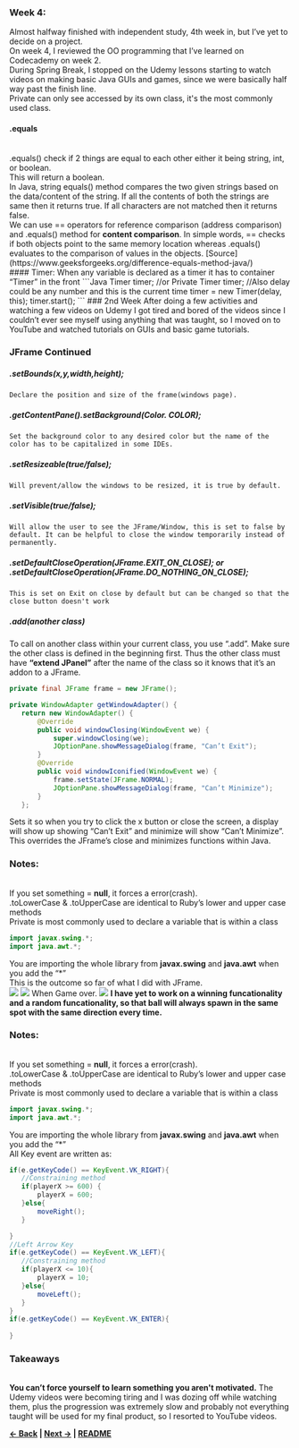 ### Week 4:
Almost halfway finished with independent study, 4th week in, but I’ve yet to decide on a project.	
On week 4, I reviewed the OO programming that I’ve learned on Codecademy on week 2.
<br>During Spring Break, I stopped on the Udemy lessons starting to watch videos on making basic Java GUIs and games, since we were basically half way past the finish line.
<br>Private can only see accessed by its own class, it's the most commonly used class.
<br>
#### .equals
<br>
.equals() check if 2 things are equal to each other either it being string, int, or boolean.
<br>This will return a boolean.<br>
In Java, string equals() method compares the two given strings based on the data/content of the string. If all the contents of both the strings are same then it returns true. If all characters are not matched then it returns false.
<br>We can use == operators for </b>reference comparison (address comparison)</b> and .equals() method for <b>content comparison</b>. In simple words, == checks if both objects point to the same memory location whereas .equals() evaluates to the comparison of values in the objects. [Source](https://www.geeksforgeeks.org/difference-equals-method-java/)
<br>
#### Timer:
When any variable is declared as a timer it has to container “Timer” in the front
```Java
Timer timer;
//or
Private Timer timer;
//Also delay could be any number and this is the current time
timer = new Timer(delay, this);
timer.start();
```
### 2nd Week
After doing a few activities and watching a few videos on Udemy I got tired and bored of the videos since I couldn’t ever see myself using anything that was taught, so I moved on to YouTube and watched tutorials on GUIs and basic game tutorials.



### JFrame Continued

##### .setBounds(x,y,width,height);
	Declare the position and size of the frame(windows page).
##### .getContentPane().setBackground(Color. COLOR); 
	Set the background color to any desired color but the name of the color has to be capitalized in some IDEs.
##### .setResizeable(true/false);
	Will prevent/allow the windows to be resized, it is true by default.
##### .setVisible(true/false);
	Will allow the user to see the JFrame/Window, this is set to false by default. It can be helpful to close the window temporarily instead of permanently.
##### .setDefaultCloseOperation(JFrame.EXIT_ON_CLOSE); or .setDefaultCloseOperation(JFrame.DO_NOTHING_ON_CLOSE);
	This is set on Exit on close by default but can be changed so that the close button doesn't work
##### .add(another class)
To call on another class within your current class, you use “.add”. Make sure the other class is defined in the beginning first. Thus the other class must have <b>“extend JPanel”</b> after the name of the class so it knows that it’s an addon to a JFrame.

```Java
private final JFrame frame = new JFrame();

private WindowAdapter getWindowAdapter() {
   return new WindowAdapter() {
       @Override
       public void windowClosing(WindowEvent we) {
           super.windowClosing(we);
           JOptionPane.showMessageDialog(frame, "Can’t Exit");
       }
       @Override
       public void windowIconified(WindowEvent we) {
           frame.setState(JFrame.NORMAL);
           JOptionPane.showMessageDialog(frame, "Can’t Minimize");
       }
   };

```
Sets it so when you try to click the x button or close the screen, a display will show up showing “Can’t Exit” and minimize will show “Can’t Minimize”.
This overrides the JFrame’s close and minimizes functions within Java.
### Notes:
<br>If you set something = **null**, it forces a error(crash).
<br>.toLowerCase & .toUpperCase are identical to Ruby’s lower and upper case methods
<br>Private is most commonly used to declare a variable that is within a class 
```Java
import javax.swing.*;
import java.awt.*;
```
You are importing the whole library from <b>javax.swing</b> and <b>java.awt</b> when you add the “*”
<br>This is the outcome so far of what I did with JFrame.
<br><img src = "https://raw.githubusercontent.com/Jeffreyg2240/Independent-Study-Java/master/images/week%204%201.JPG?raw=true">
<img src = "https://raw.githubusercontent.com/Jeffreyg2240/Independent-Study-Java/master/images/week%204%201.JPG?raw=true">
When Game over.
<img src = "https://raw.githubusercontent.com/Jeffreyg2240/Independent-Study-Java/master/images/week%204%201.JPG?raw=true">
<b>I have yet to work on a winning funcationality and a random funcationality, so that ball will always spawn in the same spot with the same direction every time.</b>
<br>
### Notes:
<br>If you set something = **null**, it forces a error(crash).
<br>.toLowerCase & .toUpperCase are identical to Ruby’s lower and upper case methods
<br>Private is most commonly used to declare a variable that is within a class 
```java
import javax.swing.*;
import java.awt.*;
```
You are importing the whole library from <b>javax.swing</b> and <b>java.awt</b> when you add the “*”
<br>All Key event are written as:
```java
if(e.getKeyCode() == KeyEvent.VK_RIGHT){
   //Constraining method
   if(playerX >= 600) {
       playerX = 600;
   }else{
       moveRight();
   }

}
//Left Arrow Key
if(e.getKeyCode() == KeyEvent.VK_LEFT){
   //Constraining method
   if(playerX <= 10){
       playerX = 10;
   }else{
       moveLeft();
   }
}
if(e.getKeyCode() == KeyEvent.VK_ENTER){
  
}

```

### Takeaways
<br><b>You can’t force yourself to learn something you aren't motivated.</b> The Udemy videos were becoming tiring and I was dozing off while watching them, plus the progression was extremely slow and probably not everything taught will be used for my final product, so I resorted to YouTube videos.


<b>[&larr; Back](Entry_3.md)  | [Next &rarr;](Entry_5.md) | [README](../README.md)</b>